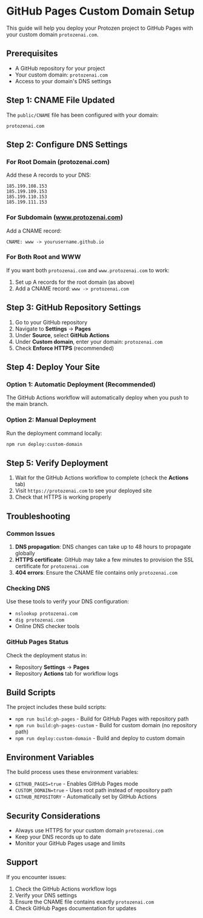 # GitHub Pages Custom Domain Setup

This guide will help you deploy your Protozen project to GitHub Pages with your custom domain `protozenai.com`.

## Prerequisites

- A GitHub repository for your project
- Your custom domain: `protozenai.com`
- Access to your domain's DNS settings

## Step 1: CNAME File Updated

The `public/CNAME` file has been configured with your domain:
```
protozenai.com
```

## Step 2: Configure DNS Settings

### For Root Domain (protozenai.com)

Add these A records to your DNS:
```
185.199.108.153
185.199.109.153
185.199.110.153
185.199.111.153
```

### For Subdomain (www.protozenai.com)

Add a CNAME record:
```
CNAME: www -> yourusername.github.io
```

### For Both Root and WWW

If you want both `protozenai.com` and `www.protozenai.com` to work:
1. Set up A records for the root domain (as above)
2. Add a CNAME record: `www -> protozenai.com`

## Step 3: GitHub Repository Settings

1. Go to your GitHub repository
2. Navigate to **Settings** → **Pages**
3. Under **Source**, select **GitHub Actions**
4. Under **Custom domain**, enter your domain: `protozenai.com`
5. Check **Enforce HTTPS** (recommended)

## Step 4: Deploy Your Site

### Option 1: Automatic Deployment (Recommended)

The GitHub Actions workflow will automatically deploy when you push to the main branch.

### Option 2: Manual Deployment

Run the deployment command locally:
```bash
npm run deploy:custom-domain
```

## Step 5: Verify Deployment

1. Wait for the GitHub Actions workflow to complete (check the **Actions** tab)
2. Visit `https://protozenai.com` to see your deployed site
3. Check that HTTPS is working properly

## Troubleshooting

### Common Issues

1. **DNS propagation**: DNS changes can take up to 48 hours to propagate globally
2. **HTTPS certificate**: GitHub may take a few minutes to provision the SSL certificate for `protozenai.com`
3. **404 errors**: Ensure the CNAME file contains only `protozenai.com`

### Checking DNS

Use these tools to verify your DNS configuration:
- `nslookup protozenai.com`
- `dig protozenai.com`
- Online DNS checker tools

### GitHub Pages Status

Check the deployment status in:
- Repository **Settings** → **Pages**
- Repository **Actions** tab for workflow logs

## Build Scripts

The project includes these build scripts:

- `npm run build:gh-pages` - Build for GitHub Pages with repository path
- `npm run build:gh-pages-custom` - Build for custom domain (no repository path)
- `npm run deploy:custom-domain` - Build and deploy to custom domain

## Environment Variables

The build process uses these environment variables:
- `GITHUB_PAGES=true` - Enables GitHub Pages mode
- `CUSTOM_DOMAIN=true` - Uses root path instead of repository path
- `GITHUB_REPOSITORY` - Automatically set by GitHub Actions

## Security Considerations

- Always use HTTPS for your custom domain `protozenai.com`
- Keep your DNS records up to date
- Monitor your GitHub Pages usage and limits

## Support

If you encounter issues:
1. Check the GitHub Actions workflow logs
2. Verify your DNS settings
3. Ensure the CNAME file contains exactly `protozenai.com`
4. Check GitHub Pages documentation for updates
